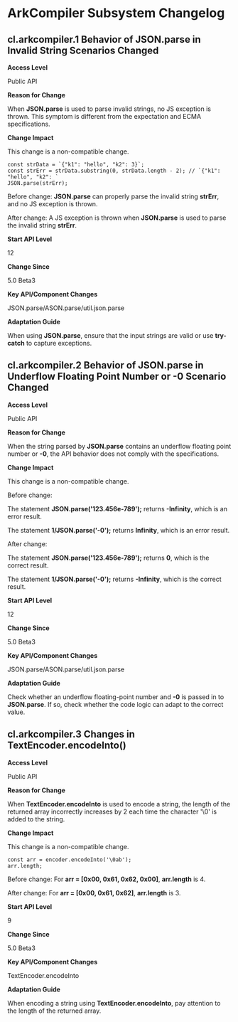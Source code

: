 # ArkCompiler Subsystem Changelog

## cl.arkcompiler.1 Behavior of JSON.parse in Invalid String Scenarios Changed

**Access Level**

Public API

**Reason for Change**

When **JSON.parse** is used to parse invalid strings, no JS exception is thrown. This symptom is different from the expectation and ECMA specifications.

**Change Impact**

This change is a non-compatible change.

```
const strData = `{"k1": "hello", "k2": 3}`;
const strErr = strData.substring(0, strData.length - 2); // `{"k1": "hello", "k2": `
JSON.parse(strErr);
```

Before change: **JSON.parse** can properly parse the invalid string **strErr**, and no JS exception is thrown.

After change: A JS exception is thrown when **JSON.parse** is used to parse the invalid string **strErr**.

**Start API Level**

12

**Change Since**

5.0 Beta3

**Key API/Component Changes**

JSON.parse/ASON.parse/util.json.parse

**Adaptation Guide**

When using **JSON.parse**, ensure that the input strings are valid or use **try-catch** to capture exceptions.

## cl.arkcompiler.2 Behavior of JSON.parse in Underflow Floating Point Number or -0 Scenario Changed

**Access Level**

Public API

**Reason for Change**

When the string parsed by **JSON.parse** contains an underflow floating point number or **-0**, the API behavior does not comply with the specifications.

**Change Impact**

This change is a non-compatible change.

Before change:

The statement **JSON.parse('123.456e-789');** returns **-Infinity**, which is an error result.

The statement **1/JSON.parse('-0');** returns **Infinity**, which is an error result.

After change:

The statement **JSON.parse('123.456e-789');** returns **0**, which is the correct result.

The statement **1/JSON.parse('-0');** returns **-Infinity**, which is the correct result.

**Start API Level**

12

**Change Since**

5.0 Beta3

**Key API/Component Changes**

JSON.parse/ASON.parse/util.json.parse

**Adaptation Guide**

Check whether an underflow floating-point number and **-0** is passed in to **JSON.parse**. If so, check whether the code logic can adapt to the correct value.

## cl.arkcompiler.3 Changes in TextEncoder.encodeInto()

**Access Level**

Public API

**Reason for Change**

When **TextEncoder.encodeInto** is used to encode a string, the length of the returned array incorrectly increases by 2 each time the character '\0' is added to the string.

**Change Impact**

This change is a non-compatible change.

```
const arr = encoder.encodeInto('\0ab');
arr.length;
```

Before change: For **arr = [0x00, 0x61, 0x62, 0x00]**, **arr.length** is 4.

After change: For **arr = [0x00, 0x61, 0x62]**, **arr.length** is 3.

**Start API Level**

9

**Change Since**

5.0 Beta3

**Key API/Component Changes**

TextEncoder.encodeInto

**Adaptation Guide**

When encoding a string using **TextEncoder.encodeInto**, pay attention to the length of the returned array.
